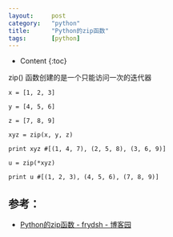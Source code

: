 ```yaml
---
layout:		post
category:	"python"
title:		"Python的zip函数"
tags:		[python]
---
```

- Content
{:toc}

zip() 函数创建的是一个只能访问一次的迭代器


```
x = [1, 2, 3]

y = [4, 5, 6]

z = [7, 8, 9]

xyz = zip(x, y, z)

print xyz #[(1, 4, 7), (2, 5, 8), (3, 6, 9)]

u = zip(*xyz)

print u #[(1, 2, 3), (4, 5, 6), (7, 8, 9)]
```

## 参考：
- [Python的zip函数 \- frydsh \- 博客园](http://www.cnblogs.com/frydsh/archive/2012/07/10/2585370.html)